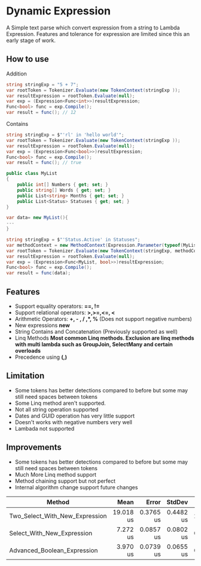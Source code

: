 
# Dynamic Expression
A Simple text parse which convert expression from a string to Lambda Expression. Features and tolerance for expression are limited since this an early stage of work.

## How to use

Addition
```csharp
string stringExp = "5 + 7";
var rootToken = Tokenizer.Evaluate(new TokenContext(stringExp ));
var resultExpression = rootToken.Evaluate(null);
var exp = (Expression<Func<int>>)resultExpression;
Func<bool> func = exp.Compile();
var result = func(); // 12

```
Contains

```csharp     
string stringExp = $"'rl' in 'hello world'";
var rootToken = Tokenizer.Evaluate(new TokenContext(stringExp ));
var resultExpression = rootToken.Evaluate(null);
var exp = (Expression<Func<bool>>)resultExpression;
Func<bool> func = exp.Compile();
var result = func(); // true

```

```csharp    
public class MyList
{
    public int[] Numbers { get; set; }
    public string[] Words { get; set; }
    public List<string> Months { get; set; }
    public List<Status> Statuses { get; set; }
}

var data= new MyList(){
---
}  

string stringExp = $"'Status.Active' in Statuses";
var methodContext = new MethodContext(Expression.Parameter(typeof(MyList), "arg"));
var rootToken = Tokenizer.Evaluate(new TokenContext(stringExp, methodContext));
var resultExpression = rootToken.Evaluate(null);
var exp = (Expression<Func<MyList, bool>>)resultExpression;
Func<bool> func = exp.Compile();
var result = func(data);
```

## Features

 - Support equality operators: **==, !=**
 - Support relational operators: **>,>=,<=, <**
 - Arithmetic Operators: **+, - , / ,*, %** (Does not support negative numbers)
 - New expressions **new**
 - String Contains and Concatenation (Previously supported as well) 
 - Linq Methods **Most common Linq methods. Exclusion are linq methods with multi lambda such as GroupJoin,   	SelectMany and certain overloads**
 - Precedence using **(,)**

## Limitation

 - Some tokens has better detections compared to before but some may still need spaces between tokens
 - Some Linq method aren't supported.
 - Not all string operation supported
 - Dates and GUID operation has very little support
 - Doesn't works with negative numbers very well
 - Lambada not supported
 
 ## Improvements

 - Some tokens has better detections compared to before but some may still need spaces between tokens
 - Much More Linq method support
 - Method chaining support but not perfect
 - Internal algorithm change support future changes
 
 

|                         Method |      Mean |     Error |    StdDev |   Gen0 | Allocated |
|------------------------------- |----------:|----------:|----------:|-------:|----------:|
| Two_Select_With_New_Expression | 19.018 us | 0.3765 us | 0.4482 us | 2.1057 |  17.24 KB |
|     Select_With_New_Expression |  7.272 us | 0.0857 us | 0.0802 us | 0.8087 |   6.63 KB |
|    Advanced_Boolean_Expression |  3.970 us | 0.0739 us | 0.0655 us | 0.4883 |   4.01 KB |

